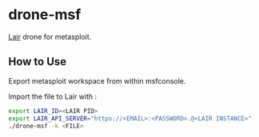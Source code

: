 # drone-msf

[Lair](https://github.com/lair-framework/) drone for metasploit.

## How to Use

Export metasploit workspace from within msfconsole.

Import the file to Lair with :
```bash
export LAIR_ID=<LAIR PID>
export LAIR_API_SERVER="https://<EMAIL>:<PASSWORD>.@<LAIR INSTANCE>"
./drone-msf -k <FILE>
```
